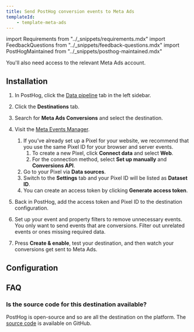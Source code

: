 ```yaml
---
title: Send PostHog conversion events to Meta Ads
templateId:
    - template-meta-ads
---
```


import Requirements from "../_snippets/requirements.mdx"
import FeedbackQuestions from "../_snippets/feedback-questions.mdx"
import PostHogMaintained from "../_snippets/posthog-maintained.mdx"

<Requirements />

You'll also need access to the relevant Meta Ads account.

## Installation

1. In PostHog, click the [Data pipeline](https://us.posthog.com/pipeline/overview) tab in the left sidebar.

2. Click the **Destinations** tab.

3. Search for **Meta Ads Conversions** and select the destination.

4. Visit the [Meta Events Manager](https://business.facebook.com/events_manager2/overview).
   1. If you’ve already set up a Pixel for your website, we recommend that you use the same Pixel ID for your browser and server events.
      1. To create a new Pixel, click **Connect data** and select **Web**.
      2. For the connection method, select **Set up manually** and **Conversions API**.
   2. Go to your Pixel via **Data sources**.
   3. Switch to the **Settings** tab and your Pixel ID will be listed as **Dataset ID**.
   4. You can create an access token by clicking **Generate access token**.

5. Back in PostHog, add the access token and Pixel ID to the destination configuration.

6. Set up your event and property filters to remove unnecessary events. You only want to send events that are conversions. Filter out unrelated events or ones missing required data.

7. Press **Create & enable**, test your destination, and then watch your conversions get sent to Meta Ads.

<HideOnCDPIndex>

## Configuration

<TemplateParameters />

## FAQ

### Is the source code for this destination available?

PostHog is open-source and so are all the destination on the platform. The [source code](https://github.com/PostHog/posthog/blob/master/posthog/cdp/templates/meta_ads/template_meta_ads.py) is available on GitHub.

<PostHogMaintained />

<FeedbackQuestions />

</HideOnCDPIndex>
